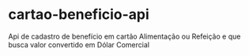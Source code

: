 # cartao-beneficio-api
Api de cadastro de benefício em cartão Alimentação ou Refeição e que busca valor convertido em Dólar Comercial
